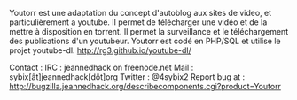 Youtorr est une adaptation du concept d'autoblog aux sites de video, et particulièrement a youtube.
Il permet de télécharger une vidéo et de la mettre à disposition en torrent.
Il permet la surveillance et le téléchargement des publications d'un youtubeur.
Youtorr est codé en PHP/SQL et utilise le projet youtube-dl. http://rg3.github.io/youtube-dl/

Contact :
IRC : jeannedhack on freenode.net
Mail : sybix[ât]jeannedhack[döt]org
Twitter : @4sybix2
Report bug at : http://bugzilla.jeannedhack.org/describecomponents.cgi?product=Youtorr

